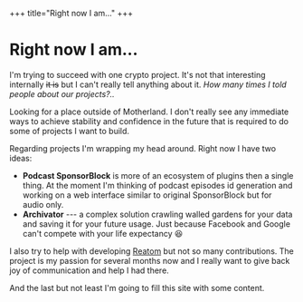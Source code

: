 +++
title="Right now I am..."
+++

# Right now I am...

I'm trying to succeed with one crypto project. It's not that interesting internally ~~it is~~ but I can't really tell anything about it. *How many times I told people about our projects?..*

Looking for a place outside of Motherland. I don't really see any immediate ways to achieve stability and confidence in the future that is required to do some of projects I want to build.

Regarding projects I'm wrapping my head around. Right now I have two ideas:
- **Podcast SponsorBlock** is more of an ecosystem of plugins then a single thing. At the moment I'm thinking of podcast episodes id generation and working on a web interface similar to original SponsorBlock but for audio only.
- **Archivator** --- a complex solution crawling walled gardens for your data and saving it for your future usage. Just because Facebook and Google can't compete with your life expectancy 😆

I also try to help with developing [Reatom](https://reatom.dev) but not so many contributions. The project is my passion for several months now and I really want to give back joy of communication and help I had there.

And the last but not least I'm going to fill this site with some content.
